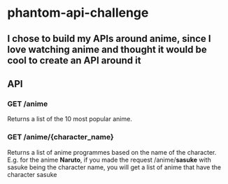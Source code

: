 # phantom-api-challenge

## I chose to build my APIs around anime, since I love watching anime and thought it would be cool to create an API around it

## API

### GET /anime

Returns a list of the 10 most popular anime.

### GET /anime/{character_name}

Returns a list of anime programmes based on the name of the character.
E.g. for the anime **Naruto**, if you made the request /anime/**sasuke** with sasuke being the character name,
you will get a list of anime that have the character sasuke
